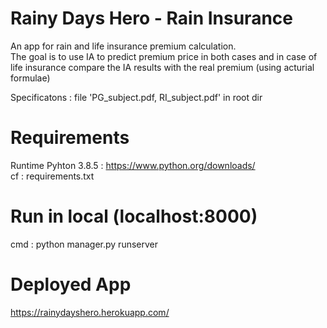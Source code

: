 # Rainy Days Hero - Rain Insurance
An app for rain and life insurance premium calculation. <br>
The goal is to use IA to predict premium price in both cases and in case of life insurance compare the IA results with the real premium (using acturial formulae) <br>

Specificatons : file 'PG_subject.pdf, RI_subject.pdf' in root dir

# Requirements
Runtime Pyhton 3.8.5 : https://www.python.org/downloads/ <br>
cf : requirements.txt

# Run in local (localhost:8000)
cmd : python manager.py runserver

# Deployed App
https://rainydayshero.herokuapp.com/
